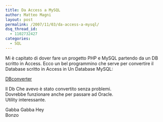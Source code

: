 ```yaml
---
title: Da Access a MySQL
author: Matteo Magni
layout: post
permalink: /2007/11/03/da-access-a-mysql/
dsq_thread_id:
  - 1102732427
categories:
  - SQL
---
```

Mi è capitato di dover fare un progetto PHP e MySQL partendo da un DB scritto in Access. Ecco un bel programmino che serve per convertire il Database scritto in Access in Un Database MySQL:

[DBconverter][1]

Il Db Che avevo è stato convertito senza problemi.  
Dovrebbe funzionare anche per passare ad Oracle.  
Utility interessante.

Gabba Gabba Hey  
Bonzo

<div class='kindleWidget kindleLight' >
  
</div>



 [1]: http://zenwerx.com/products.php?id=2